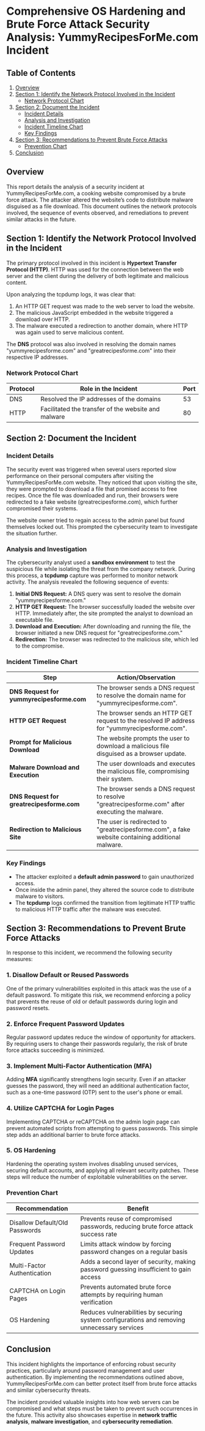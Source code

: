 # Comprehensive OS Hardening and Brute Force Attack Security Analysis: YummyRecipesForMe.com Incident

## Table of Contents
1. [Overview](#overview)
2. [Section 1: Identify the Network Protocol Involved in the Incident](#section-1-identify-the-network-protocol-involved-in-the-incident)
   - [Network Protocol Chart](#network-protocol-chart)
3. [Section 2: Document the Incident](#section-2-document-the-incident)
   - [Incident Details](#incident-details)
   - [Analysis and Investigation](#analysis-and-investigation)
   - [Incident Timeline Chart](#incident-timeline-chart)
   - [Key Findings](#key-findings)
4. [Section 3: Recommendations to Prevent Brute Force Attacks](#section-3-recommendations-to-prevent-brute-force-attacks)
   - [Prevention Chart](#prevention-chart)
5. [Conclusion](#conclusion)

## Overview
This report details the analysis of a security incident at YummyRecipesForMe.com, a cooking website compromised by a brute force attack. The attacker altered the website’s code to distribute malware disguised as a file download. This document outlines the network protocols involved, the sequence of events observed, and remediations to prevent similar attacks in the future.

## Section 1: Identify the Network Protocol Involved in the Incident

The primary protocol involved in this incident is **Hypertext Transfer Protocol (HTTP)**. HTTP was used for the connection between the web server and the client during the delivery of both legitimate and malicious content.

Upon analyzing the tcpdump logs, it was clear that:
1. An HTTP GET request was made to the web server to load the website.
2. The malicious JavaScript embedded in the website triggered a download over HTTP.
3. The malware executed a redirection to another domain, where HTTP was again used to serve malicious content.

The **DNS** protocol was also involved in resolving the domain names "yummyrecipesforme.com" and "greatrecipesforme.com" into their respective IP addresses.

### Network Protocol Chart

| Protocol | Role in the Incident                                | Port   |
|----------|-----------------------------------------------------|--------|
| DNS      | Resolved the IP addresses of the domains            | 53     |
| HTTP     | Facilitated the transfer of the website and malware | 80     |

## Section 2: Document the Incident

### Incident Details
The security event was triggered when several users reported slow performance on their personal computers after visiting the YummyRecipesForMe.com website. They noticed that upon visiting the site, they were prompted to download a file that promised access to free recipes. Once the file was downloaded and run, their browsers were redirected to a fake website (greatrecipesforme.com), which further compromised their systems.

The website owner tried to regain access to the admin panel but found themselves locked out. This prompted the cybersecurity team to investigate the situation further.

### Analysis and Investigation
The cybersecurity analyst used a **sandbox environment** to test the suspicious file while isolating the threat from the company network. During this process, a **tcpdump** capture was performed to monitor network activity. The analysis revealed the following sequence of events:

1. **Initial DNS Request:** A DNS query was sent to resolve the domain "yummyrecipesforme.com."
2. **HTTP GET Request:** The browser successfully loaded the website over HTTP. Immediately after, the site prompted the analyst to download an executable file.
3. **Download and Execution:** After downloading and running the file, the browser initiated a new DNS request for "greatrecipesforme.com."
4. **Redirection:** The browser was redirected to the malicious site, which led to the compromise.

### Incident Timeline Chart

| Step                                | Action/Observation                                                             |
|-------------------------------------|--------------------------------------------------------------------------------|
| **DNS Request for yummyrecipesforme.com** | The browser sends a DNS request to resolve the domain name for "yummyrecipesforme.com". |
| **HTTP GET Request**                | The browser sends an HTTP GET request to the resolved IP address for "yummyrecipesforme.com". |
| **Prompt for Malicious Download**   | The website prompts the user to download a malicious file disguised as a browser update. |
| **Malware Download and Execution**  | The user downloads and executes the malicious file, compromising their system. |
| **DNS Request for greatrecipesforme.com** | The browser sends a DNS request to resolve "greatrecipesforme.com" after executing the malware. |
| **Redirection to Malicious Site**   | The user is redirected to "greatrecipesforme.com", a fake website containing additional malware. |

### Key Findings
- The attacker exploited a **default admin password** to gain unauthorized access.
- Once inside the admin panel, they altered the source code to distribute malware to visitors.
- The **tcpdump** logs confirmed the transition from legitimate HTTP traffic to malicious HTTP traffic after the malware was executed.

## Section 3: Recommendations to Prevent Brute Force Attacks

In response to this incident, we recommend the following security measures:

### 1. Disallow Default or Reused Passwords
One of the primary vulnerabilities exploited in this attack was the use of a default password. To mitigate this risk, we recommend enforcing a policy that prevents the reuse of old or default passwords during login and password resets.

### 2. Enforce Frequent Password Updates
Regular password updates reduce the window of opportunity for attackers. By requiring users to change their passwords regularly, the risk of brute force attacks succeeding is minimized.

### 3. Implement Multi-Factor Authentication (MFA)
Adding **MFA** significantly strengthens login security. Even if an attacker guesses the password, they will need an additional authentication factor, such as a one-time password (OTP) sent to the user's phone or email.

### 4. Utilize CAPTCHA for Login Pages
Implementing CAPTCHA or reCAPTCHA on the admin login page can prevent automated scripts from attempting to guess passwords. This simple step adds an additional barrier to brute force attacks.

### 5. OS Hardening
Hardening the operating system involves disabling unused services, securing default accounts, and applying all relevant security patches. These steps will reduce the number of exploitable vulnerabilities on the server.

### Prevention Chart

| Recommendation                 | Benefit                                                                                     |
|---------------------------------|---------------------------------------------------------------------------------------------|
| Disallow Default/Old Passwords  | Prevents reuse of compromised passwords, reducing brute force attack success rate           |
| Frequent Password Updates       | Limits attack window by forcing password changes on a regular basis                         |
| Multi-Factor Authentication     | Adds a second layer of security, making password guessing insufficient to gain access       |
| CAPTCHA on Login Pages          | Prevents automated brute force attempts by requiring human verification                     |
| OS Hardening                    | Reduces vulnerabilities by securing system configurations and removing unnecessary services |

## Conclusion

This incident highlights the importance of enforcing robust security practices, particularly around password management and user authentication. By implementing the recommendations outlined above, YummyRecipesForMe.com can better protect itself from brute force attacks and similar cybersecurity threats.

The incident provided valuable insights into how web servers can be compromised and what steps must be taken to prevent such occurrences in the future. This activity also showcases expertise in **network traffic analysis**, **malware investigation**, and **cybersecurity remediation**.

